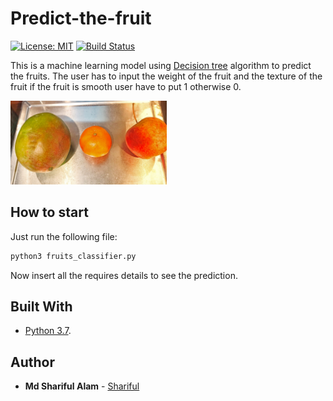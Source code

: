 # Predict-the-fruit

[![License: MIT](https://img.shields.io/badge/License-MIT-yellow.svg)](https://opensource.org/licenses/MIT) [![Build Status](http://localhost:8081/job/predictTheFruit/9/badge/icon)](http://localhost:9090/job/predictTheFruit/9/)

This is a machine learning model using [Decision tree](https://en.wikipedia.org/wiki/Decision_tree_model) algorithm to predict the fruits. The user has to input the weight of the fruit and the texture of the fruit if the fruit is smooth user have to put 1 otherwise 0.

<img src="./Image/1.jpg" width="250">

## How to start

Just run the following file:

```bash
python3 fruits_classifier.py
```
Now insert all the requires details to see the prediction.

## Built With
* [Python 3.7](https://www.python.org/downloads/).

## Author

* **Md Shariful Alam** - [Shariful](https://github.com/Shourov1)
